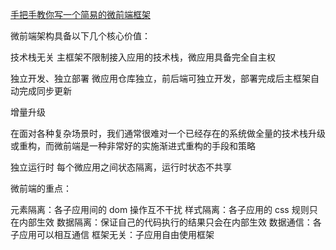 [手把手教你写一个简易的微前端框架](https://github.com/woai3c/Front-end-articles/issues/31)

微前端架构具备以下几个核心价值：

技术栈无关
主框架不限制接入应用的技术栈，微应用具备完全自主权

独立开发、独立部署
微应用仓库独立，前后端可独立开发，部署完成后主框架自动完成同步更新

增量升级

在面对各种复杂场景时，我们通常很难对一个已经存在的系统做全量的技术栈升级或重构，而微前端是一种非常好的实施渐进式重构的手段和策略

独立运行时
每个微应用之间状态隔离，运行时状态不共享

微前端的重点：

元素隔离：各子应用间的 dom 操作互不干扰
样式隔离：各子应用的 css 规则只在内部生效
数据隔离：保证自己的代码执行的结果只会在内部生效
数据通信：各子应用可以相互通信
框架无关：子应用自由使用框架
